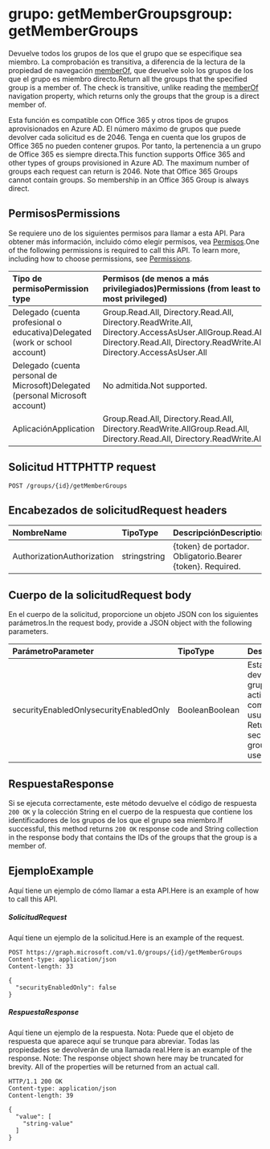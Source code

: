 # <a name="group-getmembergroups"></a><span data-ttu-id="6078a-101">grupo: getMemberGroups</span><span class="sxs-lookup"><span data-stu-id="6078a-101">group: getMemberGroups</span></span>
<span data-ttu-id="6078a-p101">Devuelve todos los grupos de los que el grupo que se especifique sea miembro. La comprobación es transitiva, a diferencia de la lectura de la propiedad de navegación [memberOf](../api/group_list_memberof.md), que devuelve solo los grupos de los que el grupo es miembro directo.</span><span class="sxs-lookup"><span data-stu-id="6078a-p101">Return all the groups that the specified group is a member of. The check is transitive, unlike reading the [memberOf](../api/group_list_memberof.md) navigation property, which returns only the groups that the group is a direct member of.</span></span>

<span data-ttu-id="6078a-p102">Esta función es compatible con Office 365 y otros tipos de grupos aprovisionados en Azure AD. El número máximo de grupos que puede devolver cada solicitud es de 2046. Tenga en cuenta que los grupos de Office 365 no pueden contener grupos. Por tanto, la pertenencia a un grupo de Office 365 es siempre directa.</span><span class="sxs-lookup"><span data-stu-id="6078a-p102">This function supports Office 365 and other types of groups provisioned in Azure AD. The maximum number of groups each request can return is 2046. Note that Office 365 Groups cannot contain groups. So membership in an Office 365 Group is always direct.</span></span>

## <a name="permissions"></a><span data-ttu-id="6078a-108">Permisos</span><span class="sxs-lookup"><span data-stu-id="6078a-108">Permissions</span></span>
<span data-ttu-id="6078a-p103">Se requiere uno de los siguientes permisos para llamar a esta API. Para obtener más información, incluido cómo elegir permisos, vea [Permisos](../../../concepts/permissions_reference.md).</span><span class="sxs-lookup"><span data-stu-id="6078a-p103">One of the following permissions is required to call this API. To learn more, including how to choose permissions, see [Permissions](../../../concepts/permissions_reference.md).</span></span>


|<span data-ttu-id="6078a-111">Tipo de permiso</span><span class="sxs-lookup"><span data-stu-id="6078a-111">Permission type</span></span>      | <span data-ttu-id="6078a-112">Permisos (de menos a más privilegiados)</span><span class="sxs-lookup"><span data-stu-id="6078a-112">Permissions (from least to most privileged)</span></span>              |
|:--------------------|:---------------------------------------------------------|
|<span data-ttu-id="6078a-113">Delegado (cuenta profesional o educativa)</span><span class="sxs-lookup"><span data-stu-id="6078a-113">Delegated (work or school account)</span></span> | <span data-ttu-id="6078a-114">Group.Read.All, Directory.Read.All, Directory.ReadWrite.All, Directory.AccessAsUser.All</span><span class="sxs-lookup"><span data-stu-id="6078a-114">Group.Read.All, Directory.Read.All, Directory.ReadWrite.All, Directory.AccessAsUser.All</span></span>    |
|<span data-ttu-id="6078a-115">Delegado (cuenta personal de Microsoft)</span><span class="sxs-lookup"><span data-stu-id="6078a-115">Delegated (personal Microsoft account)</span></span> | <span data-ttu-id="6078a-116">No admitida.</span><span class="sxs-lookup"><span data-stu-id="6078a-116">Not supported.</span></span>    |
|<span data-ttu-id="6078a-117">Aplicación</span><span class="sxs-lookup"><span data-stu-id="6078a-117">Application</span></span> | <span data-ttu-id="6078a-118">Group.Read.All, Directory.Read.All, Directory.ReadWrite.All</span><span class="sxs-lookup"><span data-stu-id="6078a-118">Group.Read.All, Directory.Read.All, Directory.ReadWrite.All</span></span> |

## <a name="http-request"></a><span data-ttu-id="6078a-119">Solicitud HTTP</span><span class="sxs-lookup"><span data-stu-id="6078a-119">HTTP request</span></span>
<!-- { "blockType": "ignored" } -->
```http
POST /groups/{id}/getMemberGroups
```
## <a name="request-headers"></a><span data-ttu-id="6078a-120">Encabezados de solicitud</span><span class="sxs-lookup"><span data-stu-id="6078a-120">Request headers</span></span>
| <span data-ttu-id="6078a-121">Nombre</span><span class="sxs-lookup"><span data-stu-id="6078a-121">Name</span></span>       | <span data-ttu-id="6078a-122">Tipo</span><span class="sxs-lookup"><span data-stu-id="6078a-122">Type</span></span> | <span data-ttu-id="6078a-123">Descripción</span><span class="sxs-lookup"><span data-stu-id="6078a-123">Description</span></span>|
|:---------------|:--------|:----------|
| <span data-ttu-id="6078a-124">Authorization</span><span class="sxs-lookup"><span data-stu-id="6078a-124">Authorization</span></span>  | <span data-ttu-id="6078a-125">string</span><span class="sxs-lookup"><span data-stu-id="6078a-125">string</span></span>  | <span data-ttu-id="6078a-p104">{token} de portador. Obligatorio.</span><span class="sxs-lookup"><span data-stu-id="6078a-p104">Bearer {token}. Required.</span></span> |

## <a name="request-body"></a><span data-ttu-id="6078a-128">Cuerpo de la solicitud</span><span class="sxs-lookup"><span data-stu-id="6078a-128">Request body</span></span>
<span data-ttu-id="6078a-129">En el cuerpo de la solicitud, proporcione un objeto JSON con los siguientes parámetros.</span><span class="sxs-lookup"><span data-stu-id="6078a-129">In the request body, provide a JSON object with the following parameters.</span></span>

| <span data-ttu-id="6078a-130">Parámetro</span><span class="sxs-lookup"><span data-stu-id="6078a-130">Parameter</span></span>    | <span data-ttu-id="6078a-131">Tipo</span><span class="sxs-lookup"><span data-stu-id="6078a-131">Type</span></span>   |<span data-ttu-id="6078a-132">Descripción</span><span class="sxs-lookup"><span data-stu-id="6078a-132">Description</span></span>|
|:---------------|:--------|:----------|
|<span data-ttu-id="6078a-133">securityEnabledOnly</span><span class="sxs-lookup"><span data-stu-id="6078a-133">securityEnabledOnly</span></span>|<span data-ttu-id="6078a-134">Boolean</span><span class="sxs-lookup"><span data-stu-id="6078a-134">Boolean</span></span>|<span data-ttu-id="6078a-p105">Establecer en **false**. La devolución solo de grupos con la seguridad activada solo es compatible para usuarios.</span><span class="sxs-lookup"><span data-stu-id="6078a-p105">Set to **false**. Returning only security-enabled groups is supported for users only.</span></span>|

## <a name="response"></a><span data-ttu-id="6078a-137">Respuesta</span><span class="sxs-lookup"><span data-stu-id="6078a-137">Response</span></span>

<span data-ttu-id="6078a-138">Si se ejecuta correctamente, este método devuelve el código de respuesta `200 OK` y la colección String en el cuerpo de la respuesta que contiene los identificadores de los grupos de los que el grupo sea miembro.</span><span class="sxs-lookup"><span data-stu-id="6078a-138">If successful, this method returns `200 OK` response code and String collection in the response body that contains the IDs of the groups that the group is a member of.</span></span>

## <a name="example"></a><span data-ttu-id="6078a-139">Ejemplo</span><span class="sxs-lookup"><span data-stu-id="6078a-139">Example</span></span>
<span data-ttu-id="6078a-140">Aquí tiene un ejemplo de cómo llamar a esta API.</span><span class="sxs-lookup"><span data-stu-id="6078a-140">Here is an example of how to call this API.</span></span>
##### <a name="request"></a><span data-ttu-id="6078a-141">Solicitud</span><span class="sxs-lookup"><span data-stu-id="6078a-141">Request</span></span>
<span data-ttu-id="6078a-142">Aquí tiene un ejemplo de la solicitud.</span><span class="sxs-lookup"><span data-stu-id="6078a-142">Here is an example of the request.</span></span>
<!-- {
  "blockType": "request",
  "name": "group_getmembergroups"
}-->
```http
POST https://graph.microsoft.com/v1.0/groups/{id}/getMemberGroups
Content-type: application/json
Content-length: 33

{
  "securityEnabledOnly": false
}
```

##### <a name="response"></a><span data-ttu-id="6078a-143">Respuesta</span><span class="sxs-lookup"><span data-stu-id="6078a-143">Response</span></span>
<span data-ttu-id="6078a-p106">Aquí tiene un ejemplo de la respuesta. Nota: Puede que el objeto de respuesta que aparece aquí se trunque para abreviar. Todas las propiedades se devolverán de una llamada real.</span><span class="sxs-lookup"><span data-stu-id="6078a-p106">Here is an example of the response. Note: The response object shown here may be truncated for brevity. All of the properties will be returned from an actual call.</span></span>
<!-- {
  "blockType": "response",
  "truncated": true,
  "@odata.type": "string",
  "isCollection": true
} -->
```http
HTTP/1.1 200 OK
Content-type: application/json
Content-length: 39

{
  "value": [
    "string-value"
  ]
}
```

<!-- uuid: 8fcb5dbc-d5aa-4681-8e31-b001d5168d79
2015-10-25 14:57:30 UTC -->
<!-- {
  "type": "#page.annotation",
  "description": "group: getMemberGroups",
  "keywords": "",
  "section": "documentation",
  "tocPath": ""
}-->

